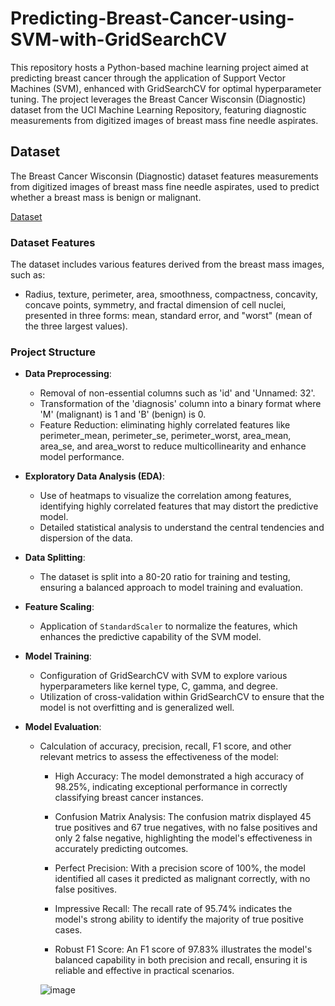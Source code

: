 # Predicting-Breast-Cancer-using-SVM-with-GridSearchCV

This repository hosts a Python-based machine learning project aimed at predicting breast cancer through the application of Support Vector Machines (SVM), enhanced with GridSearchCV for optimal hyperparameter tuning. The project leverages the Breast Cancer Wisconsin (Diagnostic) dataset from the UCI Machine Learning Repository, featuring diagnostic measurements from digitized images of breast mass fine needle aspirates.

## Dataset
The Breast Cancer Wisconsin (Diagnostic) dataset features measurements from digitized images of breast mass fine needle aspirates, used to predict whether a breast mass is benign or malignant.

[Dataset](https://archive.ics.uci.edu/dataset/17/breast+cancer+wisconsin+diagnostic)

### Dataset Features

The dataset includes various features derived from the breast mass images, such as:
- Radius, texture, perimeter, area, smoothness, compactness, concavity, concave points, symmetry, and fractal dimension of cell nuclei, presented in three forms: mean, standard error, and "worst" (mean of the three largest values).

### Project Structure

- **Data Preprocessing**:
  - Removal of non-essential columns such as 'id' and 'Unnamed: 32'.
  - Transformation of the 'diagnosis' column into a binary format where 'M' (malignant) is 1 and 'B' (benign) is 0.
  - Feature Reduction: eliminating highly correlated features like perimeter_mean, perimeter_se, perimeter_worst, area_mean, area_se, and area_worst to reduce multicollinearity and enhance model performance.

- **Exploratory Data Analysis (EDA)**:
  - Use of heatmaps to visualize the correlation among features, identifying highly correlated features that may distort the predictive model.
  - Detailed statistical analysis to understand the central tendencies and dispersion of the data.
    
- **Data Splitting**:
  - The dataset is split into a 80-20 ratio for training and testing, ensuring a balanced approach to model training and evaluation.
    
- **Feature Scaling**:
  - Application of `StandardScaler` to normalize the features, which enhances the predictive capability of the SVM model.
    
- **Model Training**:
  - Configuration of GridSearchCV with SVM to explore various hyperparameters like kernel type, C, gamma, and degree.
  - Utilization of cross-validation within GridSearchCV to ensure that the model is not overfitting and is generalized well.
    
- **Model Evaluation**:
  - Calculation of accuracy, precision, recall, F1 score, and other relevant metrics to assess the effectiveness of the model:
    
      - High Accuracy: The model demonstrated a high accuracy of 98.25%, indicating exceptional performance in correctly classifying breast cancer instances.
        
      - Confusion Matrix Analysis: The confusion matrix displayed 45 true positives and 67 true negatives, with no false positives and only 2 false negative, highlighting the model's effectiveness in accurately predicting outcomes.
  
      - Perfect Precision: With a precision score of 100%, the model identified all cases it predicted as malignant correctly, with no false positives.
        
      - Impressive Recall: The recall rate of 95.74% indicates the model's strong ability to identify the majority of true positive cases.
        
      - Robust F1 Score: An F1 score of 97.83% illustrates the model's balanced capability in both precision and recall, ensuring it is reliable and effective in practical scenarios.
   
      ![image](https://github.com/user-attachments/assets/e540e481-42de-452f-b6a0-cde478b74e58)
  
